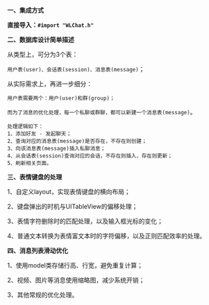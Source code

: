 **一、集成方式**

**直接导入：`#import "WLChat.h"`**

**二、数据库设计简单描述**

从类型上，可分为3个表：

`用户表(user)、会话表(session)、消息表(message)`；

从实际需求上，再进一步细分：

`用户表需要两个：用户(user)和群(group)；`

`而为了消息的优化处理，每一个私聊或群聊，都可以新建一个消息表(message)`。

```
处理逻辑如下：
1、添加好友 - 发起聊天；
2、查询对应的消息表(message)是否存在，不存在则创建；
3、向该消息表(message)插入私聊消息；
4、从会话表(session)查询对应的会话，不存在则插入，存在则更新；
5、刷新相关页面。
```


**三、表情键盘的处理**

1、自定义layout，实现表情键盘的横向布局；

2、键盘弹出的时机与UITableView的偏移处理；

3、表情字符删除时的匹配处理，以及输入框光标的变化；

4、普通文本转换为表情富文本时的字符偏移，以及正则匹配效率的处理。


**四、消息列表滑动优化**

1、使用model类存储行高、行宽，避免重复计算；

2、视频、图片等消息使用缩略图，减少系统开销；

3、其他常规的优化处理。


